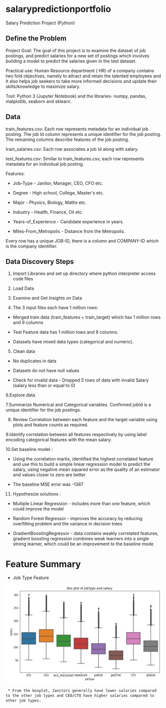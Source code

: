 # salarypredictionportfolio

 Salary Prediction Project (Python)

## Define the Problem

 Project Goal: The goal of this project is to examine the dataset of job postings, and predict salaries for a new set of postings which involves building a model to predict the   salaries given in the test dataset.

 Practical use: Human Resource department ( HR) of a company contains two fold objectives, namely to attract and retain the talented employees and It also helps job seekers to take more informed decisions and update their skills/knowledge to maximize salary.
 
 Tool: Python 3 (Jupyter Notebook) and the libraries- numpy, pandas, matplotlib, seaborn and sklearn.

## Data

train_features.csv: Each row represents metadata for an individual job posting. The job Id column represents a unique identifier for the job posting. The remaining columns describe features of the job posting.

train_salaries.csv: Each row associates a job Id along with salary.

test_features.csv: Similar to train_features.csv, each row represents metadata for an individual job posting.

Features:

* Job-Type - Janitor, Manager, CEO, CFO etc.

* Degree - High school, College, Master's etc.

* Major - Physics, Biology, Maths etc.

* Industry - Health, Finance, Oil etc.

* Years-of_Experience - Candidate experience in years.

* Miles-From_Metropolis - Distance from the Metropolis.

Every row has a unique JOB-ID, there is a column and COMPANY-ID which is the company identifier.

## Data Discovery Steps
1. Import Libraries and set up directory where python interpreter access code files

2. Load Data

3. Examine and Get Insights on Data

4. The 3 input files each have 1 million rows:

  - Merged train data (train_features + train_target) which has 1 million rows and 9 columns

  - Test Feature data has 1 million rows and 8 columns.

  - Datasets have mixed data types (categorical and numeric).

5. Clean data

  - No duplicates in data

  - Datasets do not have null values

  - Check for invalid data - Dropped 5 rows of data with invalid Salary (salary less than or equal to 0)

6.Explore data

7.Summarize Numerical and Categorical variables. Confirmed jobId is a unique identifier for the job postings.

8. Review Correlation between each feature and the target variable using plots and feature counts as required.

9.Identify correlation between all features respectively by using label encoding categorical features with the mean salary.

10.Set baseline model :

  - Using the correlation martix, identified the highest correlated feature and use this to build a simple linear regression model to predict the salary, using negative mean     squared error as the quality of an estimator and values closer to zero are better
  
  - The baseline MSE error was -1367

11. Hypothesize solutions : 
 
  - Multiple Linear Regression - includes more than one feature, which could improve the model
  
  - Random Forest Regressor - improves the accuracy by reducing overfitting problem and the variance in decision trees

  - GradientBoostingRegressor - data contains weakly correlated features, gradient boosting regression combines weak learners into a single strong learner, which could be an     improvement to the baseline mode
  
  # Feature Summary
  
 * Job Type Feature
  
  ![](Images/JobType.JPG)
  
     * From the boxplot, Janitors generally have lower salaries compared to the other job types and CEO/CTO have higher salaries compared to other job types.
  
   
     
